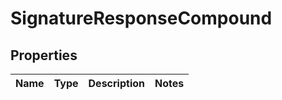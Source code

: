 
# SignatureResponseCompound

## Properties
| Name | Type | Description | Notes |
| ------------ | ------------- | ------------- | ------------- |



